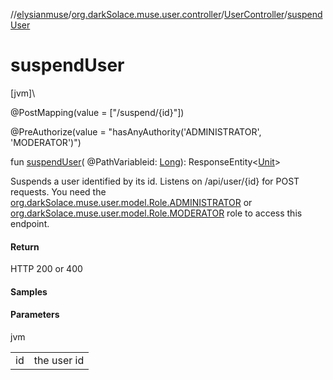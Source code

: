 //[elysianmuse](../../../index.md)/[org.darkSolace.muse.user.controller](../index.md)/[UserController](index.md)/[suspendUser](suspend-user.md)

# suspendUser

[jvm]\

@PostMapping(value = [&quot;/suspend/{id}&quot;])

@PreAuthorize(value = &quot;hasAnyAuthority('ADMINISTRATOR', 'MODERATOR')&quot;)

fun [suspendUser](suspend-user.md)(
@PathVariableid: [Long](https://kotlinlang.org/api/latest/jvm/stdlib/kotlin/-long/index.html)):
ResponseEntity&lt;[Unit](https://kotlinlang.org/api/latest/jvm/stdlib/kotlin/-unit/index.html)&gt;

Suspends a user identified by its id. Listens on /api/user/{id} for POST requests. You need
the [org.darkSolace.muse.user.model.Role.ADMINISTRATOR](../../org.darkSolace.muse.user.model/-role/-a-d-m-i-n-i-s-t-r-a-t-o-r/index.md)
or [org.darkSolace.muse.user.model.Role.MODERATOR](../../org.darkSolace.muse.user.model/-role/-m-o-d-e-r-a-t-o-r/index.md)
role to access this endpoint.

#### Return

HTTP 200 or 400

#### Samples

#### Parameters

jvm

|     |             |
|-----|-------------|
| id  | the user id |
